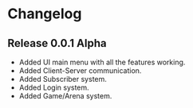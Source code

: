 # Changelog

## Release 0.0.1 Alpha
- Added UI main menu with all the features working.
- Added Client-Server communication.
- Added Subscriber system.
- Added Login system.
- Added Game/Arena system.
